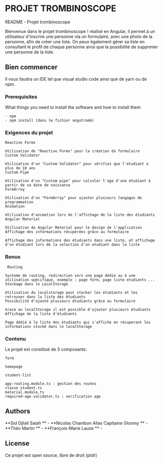# PROJET TROMBINOSCOPE

README - Projet trombinoscope

Bienvenue dans le projet trombinoscope ! réalisé en Angular, il permet à un utilisateur d'inscrire une personne via un formulaire, avec une photo de la personne, afin de créer une liste. 
On peux également gérer sa liste en consultant le profil de chaque personne ainsi que la possibilité de supprmier une personne de la liste. 

## Bien commencer

Il vous faudra un IDE tel que visual studio code ainsi que de yarn ou de npm. 

### Prerequisites

What things you need to install the software and how to install them

```
- npm 
- npm install (dans le fichier angutromb)

```
### Exigences du projet

    Reactive Forms

    Utilisation de "Reactive Forms" pour la création du formulaire
    Custom Validator

    Utilisation d'un "Custom Validator" pour vérifiez que l'étudiant a plus de 18 ans
    Custom Pipe

    Utilisation d'un "Custom pipe" pour calculer l'age d'une étudiant à partir de sa date de naissance
    FormArray

    Utilisation d'un "FormArray" pour ajouter plusieurs langages de programmation
    Animation

    Utilisation d'animation lors de l'affichage de la liste des étudiants
    Angular Material

    Utilisation de Angular Material pour le design de l'application
    Affichage des informations récupérées grâce au formulaire

    Affichage des informations des étudiants dans une liste, et affichage d'un étudiant lors de la selection d'un etudiant dans la liste
    
### Bonus 
     Routing

    Systeme de routing, redirection vers une page dédié au à une utilisation spécifique, exemple : page form, page liste etudiants ...
    Stockage dans le LocalStorage

    Utilisation du localstorage pour stocker les étudiants et les retrouver dans la liste des étudiants
    Possibilité d'ajouté plusieurs étudiants grâce au formulaire

    Grace au localStorage il est possible d'ajouter plusieurs étudiants
    Affichage de la liste d'étudiants

    Page dédié à la liste des étudiants qui s'affiche en récuperant les informations stocké dans le localStorage
    
### Contenu 

Le projet est constitué de 3 composants:

```
form
```

```
homepage
```
```
student-list
```
```
app-routing.module.ts : gestion des routes 
classe student.ts
material.module.ts
required-age.validator.ts : verification age
```


## Authors

**Sid Djilali Saiah ** - 
**Nicolas Chambon Alias Capitaine Gloomy  ** - 
**Théo Martin  ** - 
**François-Marie Lauze  ** - 

## License

Ce projet est open source, libre de droit  (ptdr)



